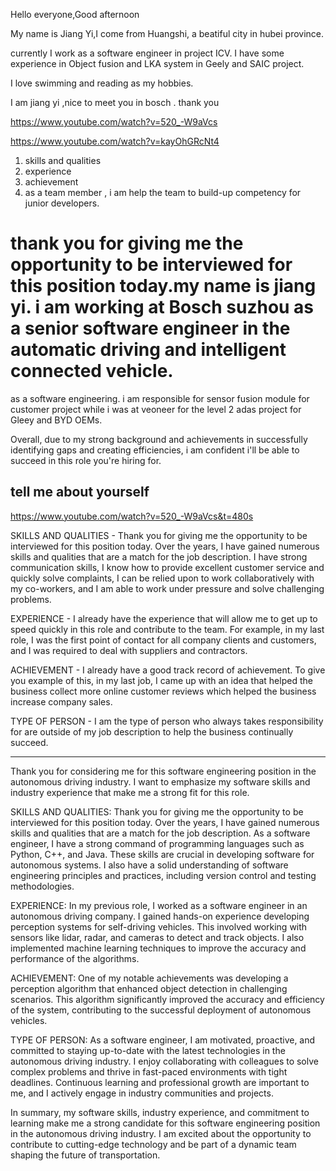 Hello everyone,Good afternoon

My name is Jiang Yi,I come from Huangshi, a beatiful city in hubei province.

currently I work as a software engineer in project ICV.
 I have some experience in Object fusion and  LKA  system 
in Geely and SAIC project.

I love swimming and reading as my hobbies.

 I am jiang yi ,nice to meet you in bosch . thank you


https://www.youtube.com/watch?v=520_-W9aVcs

https://www.youtube.com/watch?v=kayOhGRcNt4

1. skills and qualities 
2. experience
3. achievement
4. as a team member , i am help the team to build-up competency for junior developers.

 # thank you for giving me the opportunity to be interviewed for this position today.my name is jiang yi. i am working at Bosch suzhou as a senior software engineer in the automatic driving and intelligent connected vehicle.
 as a software engineering. i am responsible for sensor fusion module for customer project while i was at veoneer for the level 2 adas project for Gleey and  BYD OEMs.

 Overall, due to my strong background and achievements in successfully identifying gaps and creating efficiencies, i am confident i'll be able to succeed in this role you're hiring for.


## tell me about yourself 
https://www.youtube.com/watch?v=520_-W9aVcs&t=480s

SKILLS AND QUALITIES - Thank you for giving me the opportunity to be 
interviewed for this position today. Over the years, I have gained numerous skills and 
qualities that are a match for the job description. I have strong communication 
skills, I know how to provide excellent customer service and quickly solve 
complaints, I can be relied upon to work collaboratively with my co-workers, and 
I am able to work under pressure and solve challenging problems. 

EXPERIENCE - I already have the experience that will allow me to get up to speed 
quickly in this role and contribute to the team. For example, in my last role, I was the first point of contact for all company clients and customers, and I was required to 
deal with suppliers and contractors. 

ACHIEVEMENT - I already have a good track record of achievement. To give you 
example of this, in my last job, I came up with an idea that helped the business 
collect more online customer reviews which helped the business 
increase company sales. 

TYPE OF PERSON - I am the type of person who always takes responsibility for 
are outside of my job description to help the business continually succeed.

---

Thank you for considering me for this software engineering position in the autonomous driving industry. I want to emphasize my software skills and industry experience that make me a strong fit for this role.

SKILLS AND QUALITIES:
Thank you for giving me the opportunity to be 
interviewed for this position today. Over the years, I have gained numerous skills and 
qualities that are a match for the job description.
As a software engineer, I have a strong command of programming languages such as Python, C++, and Java. These skills are crucial in developing software for autonomous systems. I also have a solid understanding of software engineering principles and practices, including version control and testing methodologies.

EXPERIENCE:
In my previous role, I worked as a software engineer in an autonomous driving company. I gained hands-on experience developing perception systems for self-driving vehicles. This involved working with sensors like lidar, radar, and cameras to detect and track objects. I also implemented machine learning techniques to improve the accuracy and performance of the algorithms.

ACHIEVEMENT:
One of my notable achievements was developing a perception algorithm that enhanced object detection in challenging scenarios. This algorithm significantly improved the accuracy and efficiency of the system, contributing to the successful deployment of autonomous vehicles.

TYPE OF PERSON:
As a software engineer, I am motivated, proactive, and committed to staying up-to-date with the latest technologies in the autonomous driving industry. I enjoy collaborating with colleagues to solve complex problems and thrive in fast-paced environments with tight deadlines. Continuous learning and professional growth are important to me, and I actively engage in industry communities and projects.

In summary, my software skills, industry experience, and commitment to learning make me a strong candidate for this software engineering position in the autonomous driving industry. I am excited about the opportunity to contribute to cutting-edge technology and be part of a dynamic team shaping the future of transportation.



